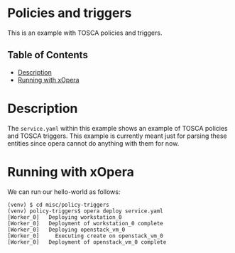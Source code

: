 # Policies and triggers
This is an example with TOSCA policies and triggers. 

## Table of Contents
  - [Description](#description)
  - [Running with xOpera](#running-with-xopera)

# Description
The `service.yaml` within this example shows an example of TOSCA policies and TOSCA triggers. This example is 
currently meant just for parsing these entities since opera cannot do anything with them for now.

# Running with xOpera
We can run our hello-world as follows:

```console
(venv) $ cd misc/policy-triggers
(venv) policy-triggers$ opera deploy service.yaml
[Worker_0]   Deploying workstation_0
[Worker_0]   Deployment of workstation_0 complete
[Worker_0]   Deploying openstack_vm_0
[Worker_0]     Executing create on openstack_vm_0
[Worker_0]   Deployment of openstack_vm_0 complete
```
